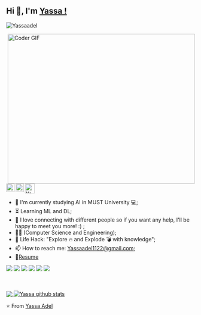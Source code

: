 ## Hi 👋, I'm [Yassa !](https://Yassaadel.github.io) 
 <p align="left"> <img src="https://komarev.com/ghpvc/?username=ankitwarbhe&label=Views&color=blue&style=plastic" alt="Yassaadel" /> </p>


<img align="right" src="https://media.giphy.com/media/SWoSkN6DxTszqIKEqv/giphy.gif" alt="Coder GIF" width="500" height="400">

 <a href="https://dev.to/Yassaadel">
  <img src="https://d2fltix0v2e0sb.cloudfront.net/dev-badge.svg" alt="Yassa Dev" width="26"/>
</a>

<a href="www.linkedin.com/in/yassa-adel-45b287232">
  <img align="left" alt="Yassa LinkdeIN" width="22px" src="https://cdn.jsdelivr.net/npm/simple-icons@v3/icons/linkedin.svg" />
</a>
<a href="https://www.instagram.com/_yassa_adel/">
  <img align="left" alt="Ankit's Instagram" width="22px" src="https://cdn.jsdelivr.net/npm/simple-icons@v3/icons/instagram.svg" />
</a>






- :telescope: I'm currently studying AI in MUST University 💻;
- :hourglass_flowing_sand: Learning ML and DL;
- 💬 I love connecting with different people so if you want any help, I'll be happy to meet you more! :) ;
- :man_technologist: (Computer Science and Engineering); 
- :dart: Life Hack: "Explore :fire: and Explode :bomb: with knowledge";
- 📫 How to reach me: Yassaadel1122@gmail.com;
- 📝[Resume](https://Yassaadel.github.io/cdn/about/Yassa-Adel-cv.pdf) <br>

![](https://img.shields.io/badge/Machine%20Learning-%3C%2F%3E-blueviolet) ![](https://img.shields.io/badge/Core%20Java-%3C%2F%3E-yellow) ![](https://img.shields.io/badge/Python-%7C-0%2C%2022%2C%20100) ![](https://img.shields.io/badge/C-%7C-0%2C%2022%2C%20100) ![](https://img.shields.io/badge/SQL-%7C-orange) ![](https://img.shields.io/badge/Cloud%20Developer-%7C-blue)

<br><br>
<a href="https://github.com/Yassaadel">
  <img align="center" src="https://github-readme-stats.vercel.app/api/top-langs/?username=Yassaadel&theme=dark">
</a>
<a href="https://github.com/Yassaadel">
 <img align="center" src="https://github-readme-stats.vercel.app/api?username=Yassaadel&show_icons=true&theme=dark&line_height=30" alt="Yassa github stats"/>
</a>

⭐️ From [Yassa Adel](https://github.com/Yassaadel)

